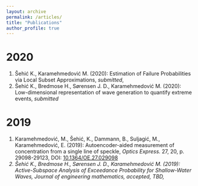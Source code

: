 ```yaml
---
layout: archive
permalink: /articles/
title: "Publications"
author_profile: true
---
```


# 2020

1. Šehić K., Karamehmedović M. (2020): Estimation of Failure Probabilities via Local Subset Approximations, *submitted*, [<i class="fas fa-file-pdf"></i>](https://arxiv.org/abs/2003.05994)
2. Šehić K., Bredmose H., Sørensen J. D., Karamehmedović M. (2020): Low-dimensional representation of wave generation to quantify extreme events, *submitted* [<i class="fas fa-file-pdf"></i>](https://arxiv.org/pdf/2004.10861)

# 2019
1. Karamehmedović, M., Šehić, K., Dammann, B., Suljagić, M., Karamehmedović, E. (2019): Autoencoder-aided measurement of concentration from a single line of speckle, *Optics Express.* 27, 20, p. 29098-29123, DOI: [10.1364/OE.27.029098](https://doi.org/10.1364/oe.27.029098) [<i class="fas fa-file-pdf">](https://www.osapublishing.org/oe/fulltext.cfm?uri=oe-27-20-29098&id=421705)
2. Šehić K., Bredmose H., Sørensen J. D., Karamehmedović M. (2019): Active-Subspace Analysis of Exceedance Probability for Shallow-Water Waves, *Journal of engineering mathematics*, accepted, TBD, [<i class="fas fa-file-pdf">](https://arxiv.org/abs/2001.03163)